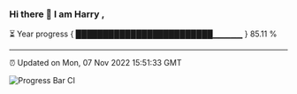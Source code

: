 ### Hi there 👋 I am Harry , 

⏳ Year progress { █████████████████████████▁▁▁▁▁ } 85.11 %

---

⏰ Updated on Mon, 07 Nov 2022 15:51:33 GMT

![Progress Bar CI](https://github.com/duykhang68/duykhang68/workflows/Progress%20Bar%20CI/badge.svg)
